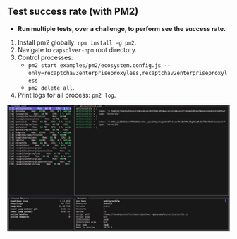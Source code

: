 Test success rate (with PM2)
-

- **Run multiple tests, over a challenge, to perform see the success rate.**

1. Install pm2 globally:  `npm install -g pm2`.
2. Navigate to `capsolver-npm` root directory.
3. Control processes:
    - `pm2 start examples/pm2/ecosystem.config.js --only=recaptchav3enterpriseproxyless,recaptchav2enterpriseproxyless`
    - `pm2 delete all`.
4. Print logs for all process: `pm2 log`.

![alt text](image.png)